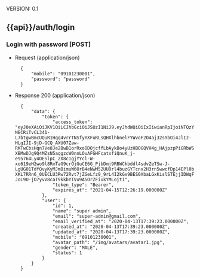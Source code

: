 VERSION: 0.1


## {{api}}/auth/login

### Login with password [POST]

+ Request (application/json)

        {
            "mobile": "09101230001",
            "password": "password"
        }



+ Response 200 (application/json)

        {
            "data": {
                "token": {
                    "access_token": "eyJ0eXAiOiJKV1QiLCJhbGciOiJSUzI1NiJ9.eyJhdWQiOiIxIiwianRpIjoiNTQzYTcyMjhkNjhiN2RlMDZhYWI2ZWU2YjA4MmI1ZWVjMTFjY2I1NThhNTJhZDVlN2E1NWUzZWE4ZTQ0YjliY2JhZGM0NmVmOGQ2Yjc1MGMiLCJpYXQiOjE1ODY5NTM1NzksIm5iZiI6MTU4Njk1MzU3OSwiZXhwIjoxNjE4NDg5NTc5LCJzdWIiOiIxIiwic2NvcGVzIjpbXX0.sKeR4fwBd0pGivHViJ9Bqgu2IMo1OB-NECRiTvCL341-L7btgwBmcUQuR1Hqq4vrrTNSfyYXFuRLsQHXlhbnelFYWvoF2O4aj32sYbOi4JlIz-HLgIJI-9jD-GCQ_AXU07Zaw-RKTwCbsHqn7Ve8Je2BwB1orRxoODOjcffLbAykBo4yUzHBOGQVH4g_HAjpzpPiGRbWSKr0URYb9hThgZz6UMPSUwizaX91nZR6Rjg7ElCgJeoZvARnjEwtEpt3gscNxxCgFXLjf85H-XBMwDJg9Q4MZsN5aqgzcW0nnLOuAFGHFcatxfiQnuK_j-e95764Ly4OESlpC_2X8c1gjYYcl-W-xo619eH2wo9l8RmTaG9crOjGuCE6G_PjbDmj9RBWCkbddl4sdvZeTSw-J-LgUG01TdfQvyKyMJmBimuW6OrB4eNwM52UUOrl4buzGYTcnx2H3rn5wwcfDp14EPl0b25ONkg07b8BQAG_B7U0QPrLaWeqgoxQUnOXqQh1BSrgmopR01bo6yudBqvkwlJzyYRYO-XKL7RRn6_0UECLU3Rw72Rvt7jZGeLfz9_9rL4I2kGx9BES0XbaLGxKislSTEjjIDWqFFpelOyN5GEy2jKD3xUCAcDYRtsDyU8Vu-JoL9U-jO7yvV8caT9kkbYTVu9A5OrZFiukYMLojtI",
                    "token_type": "Bearer",
                    "expires_at": "2021-04-15T12:26:19.000000Z"
                },
                "user": {
                    "id": 1,
                    "name": "super admin",
                    "email": "super-admin@gmail.com",
                    "email_verified_at": "2020-04-13T17:39:23.000000Z",
                    "created_at": "2020-04-13T17:39:23.000000Z",
                    "updated_at": "2020-04-13T17:39:23.000000Z",
                    "mobile": "09101230001",
                    "avatar_path": "/img/avatars/avatar1.jpg",
                    "gender": "MALE",
                    "status": 1
                }
            }
        }




